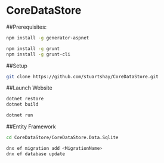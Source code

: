 # CoreDataStore

##Prerequisites:

```bash
npm install -g generator-aspnet

npm install -g grunt
npm install -g grunt-cli
```

##Setup
```bash
git clone https://github.com/stuartshay/CoreDataStore.git
```

##Launch Website

```bash
dotnet restore
dotnet build

dotnet run
```





##Entity Framework


```bash
cd CoreDataStore/CoreDataStore.Data.Sqlite

dnx ef migration add <MigrationName>
dnx ef database update
```




